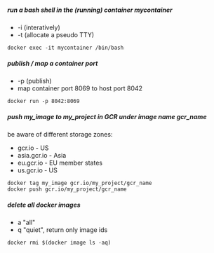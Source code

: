 ##### run a bash shell in the (running) container mycontainer
- -i (interatively)
- -t (allocate a pseudo TTY)
```
docker exec -it mycontainer /bin/bash
```

##### publish / map a container port
- -p (publish)
- map container port 8069 to host port 8042
```
docker run -p 8042:8069
```

##### push my_image to my_project in GCR under image name gcr_name
be aware of different storage zones:
- gcr.io - US
- asia.gcr.io - Asia
- eu.gcr.io - EU member states
- us.gcr.io - US
```
docker tag my_image gcr.io/my_project/gcr_name
docker push gcr.io/my_project/gcr_name
```

##### delete all docker images
- a "all"
- q "quiet", return only image ids
```
docker rmi $(docker image ls -aq)
```

